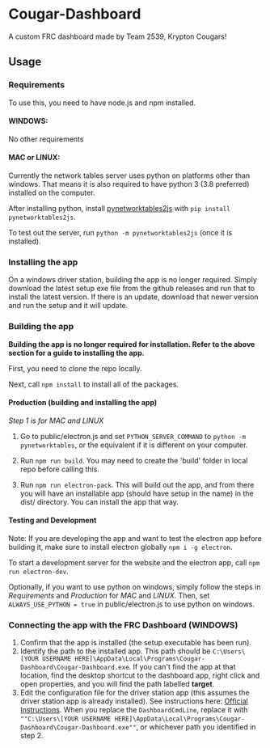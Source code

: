 # Cougar-Dashboard
A custom FRC dashboard made by Team 2539, Krypton Cougars!

## Usage
### Requirements
To use this, you need to have node.js and npm installed.

#### WINDOWS:
No other requirements

#### MAC or LINUX:
Currently the network tables server uses python on platforms other than windows.
That means it is also required to have python 3 (3.8 preferred) installed on the computer.

After installing python, install [pynetworktables2js](https://github.com/robotpy/pynetworktables2js) with `pip install pynetworktables2js`.

To test out the server, run `python -m pynetworktables2js` (once it is installed).

### Installing the app
On a windows driver station, building the app is no longer required. Simply download the latest setup exe file from the github releases and run that to install the latest version. If there is an update, download that newer version and run the setup and it will update.

### Building the app
**Building the app is no longer required for installation. Refer to the above section for a guide to installing the app.**

First, you need to clone the repo locally.

Next, call `npm install` to install all of the packages.

#### Production (building and installing the app)
*Step 1 is for MAC and LINUX*
1) Go to public/electron.js and set `PYTHON_SERVER_COMMAND` to `python -m pynetworktables`, or the equivalent if it is different on your computer.

2) Run `npm run build`. You may need to create the 'build' folder in local repo before calling this.

3) Run `npm run electron-pack`. This will build out the app, and from there you will have an installable app (should have setup in the name) in the dist/ directory. You can install the app that way. 

#### Testing and Development
Note: If you are developing the app and want to test the electron app before building it, make sure to install electron globally `npm i -g electron`.

To start a development server for the website and the electron app, call `npm run electron-dev`.

Optionally, if you want to use python on windows, simply follow the steps in *Requirements* and *Production* for *MAC* and *LINUX*.
Then, set `ALWAYS_USE_PYTHON = true` in public/electron.js to use python on windows. 

### Connecting the app with the FRC Dashboard (WINDOWS)
1) Confirm that the app is installed (the setup executable has been run).
2) Identify the path to the installed app. This path should be `C:\Users\[YOUR USERNAME HERE]\AppData\Local\Programs\Cougar-Dashboard\Cougar-Dashboard.exe`. If you can't find the app at that location, find the desktop shortcut to the dashboard app, right click and open properties, and you will find the path labelled **target**.
3) Edit the configuration file for the driver station app (this assumes the driver station app is already installed). See instructions here: [Official Instructions](https://docs.wpilib.org/en/stable/docs/software/driverstation/manually-setting-the-driver-station-to-start-custom-dashboard.html). When you replace the `DashboardCmdLine`, replace it with `""C:\Users\[YOUR USERNAME HERE]\AppData\Local\Programs\Cougar-Dashboard\Cougar-Dashboard.exe""`, or whichever path you identified in step 2. 

